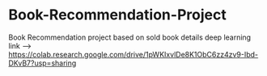 # Book-Recommendation-Project
Book Recommendation project based on sold book details
 deep learning link --> https://colab.research.google.com/drive/1pWKIxvlDe8K1ObC6zz4zv9-Ibd-DKvB7?usp=sharing